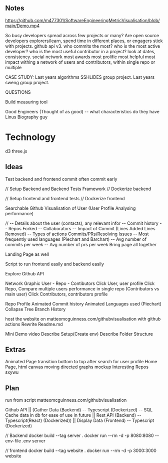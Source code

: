 ## Notes

https://github.com/m477301/SoftwareEngineeringMetricVisualisation/blob/main/Demo.mp4

So busy developers spread across few projects or many?
Are open source developers explorers/learn, spend time in different places, or engagers stick with projects.
github api v3.
who commits the most?
who is the most active developer?
who is the most useful contributor in a project?
look at dates, consistency.
social network
most awards
most prolific
most helpful
most impact
withing a network of users and contributors, within single repo or multiple

CASE STUDY: Last years algorithms SSHLIDES group project.
Last years sweng group project.

QUESTIONS

Build measuring tool

Good Engineers (Thought of as good) -- what characteristics do they have
Linus
Biography guy

# Technology

d3
three.js

## Ideas

Test backend and frontend
commit often commit early

// Setup Backend and Backend Tests Framework
// Dockerize backend

// Setup frontend and frontend tests
// Dockerize frontend

Searchable Github Visualisation of User (User Profile Analysing performance)

// -- Details about the user (contacts), any relevant infor
-- Commit history
-- Repos Forked
-- Collaborators
-- Impact of Commit (Lines Added Lines Removed)
-- Types of actions Commits/PRs/Resolving Issues
-- Most frequently used languages (Piechart and Barchart)
-- Avg number of commits per week
-- Avg number of prs per week
Bring page all together

Landing Page as well

Script to run frontend easily and backend easily

Explore Github API

Network Graphic User - Repo - Contibutors
Click User, user profile
Click Repo, Compare multiple users performance in single repo (Contributors vs main user)
Click Contributors, contributors profile

Repo Profile
Animated Commit history
Animated Languages used (Piechart)
Collapse Tree Branch History

host the website on matteomcguinness.com/githubvisualisation with github actions
Rewrite Readme.md

Mini Demo video
Describe Setup(Create env)
Describe Folder Structure

## Extras

Animated Page transition bottom to top after search for user profile
Home Page, html canvas moving directed graphs mockup
Interesting Repos sxywu

## Plan

run from script
matteomcguinness.com/githubvisualisation

Github API
||
(Gather Data (Backend) -- Typescript (Dockerized) -- SQL Cache data in db for ease of use in future
||
Rest API (Backend) -- Typescript(React) (Dockerized))
||
Display Data (Frontend) -- Typescript (Dockerized)

// Backend
docker build --tag server .
docker run --rm -d -p 8080:8080 --env-file .env server

// frontend
docker build --tag website .
docker run --rm -d -p 3000:3000 website
